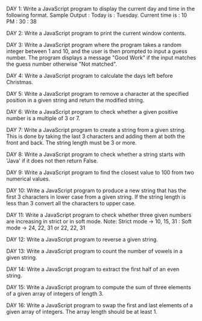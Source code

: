 DAY 1: Write a JavaScript program to display the current day and time in the following format.
       Sample Output : 
       Today is : Tuesday.
       Current time is : 10 PM : 30 : 38

DAY 2: Write a JavaScript program to print the current window contents.

DAY 3: Write a JavaScript program where the program takes a random integer between 1 and 10, and the user is then prompted to input a guess number. 
       The program displays a message "Good Work" if the input matches the guess number otherwise "Not matched".

DAY 4: Write a JavaScript program to calculate the days left before Christmas.

DAY 5: Write a JavaScript program to remove a character at the specified position in a given string and return the modified string.

DAY 6: Write a JavaScript program to check whether a given positive number is a multiple of 3 or 7.

DAY 7: Write a JavaScript program to create a string from a given string. This is done by taking the last 3 characters and adding them at both the front and back. The string 
       length must be 3 or more.

DAY 8: Write a JavaScript program to check whether a string starts with 'Java'  if it does not then  return False.

DAY 9: Write a JavaScript program to find the closest value to 100 from two numerical values.

DAY 10: Write a JavaScript program to produce a new string that has the first 3 characters in lower case from a given string. If the string length is less than 3 convert all the 
        characters to upper case.

DAY 11: Write a JavaScript program to check whether three given numbers are increasing in strict or in soft mode.
        Note: Strict mode -> 10, 15, 31 : Soft mode -> 24, 22, 31 or 22, 22, 31

DAY 12: Write a JavaScript program to reverse a given string.

DAY 13: Write a JavaScript program to count the number of vowels in a given string.

DAY 14: Write a JavaScript program to extract the first half of an even string.

DAY 15: Write a JavaScript program to compute the sum of three elements of a given array of integers of length 3.

DAY 16: Write a JavaScript program to swap the first and last elements of a given array of integers. The array length should be at least 1.






